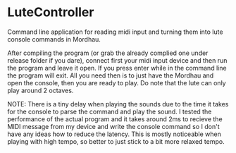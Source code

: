 # LuteController
Command line application for reading midi input and turning them into lute console commands in Mordhau. 

After compiling the program (or grab the already complied one under release folder if you dare), connect first your midi input device and then run the program and leave it open. If you press enter while in the command line the program will exit. All you need then is to just have the Mordhau and open the console, then you are ready to play. Do note that the lute can only play around 2 octaves.

NOTE: There is a tiny delay when playing the sounds due to the time it takes for the console to parse the command and play the sound. I tested the performance of the actual program and it takes around 2ms to recieve the MIDI message from my device and write the console command so I don't have any ideas how to reduce the latency. This is mostly noticeable when playing with high tempo, so better to just stick to a bit more relaxed tempo.
